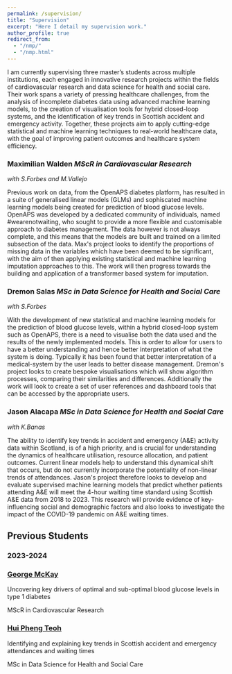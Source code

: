 ```yaml
---
permalink: /supervision/
title: "Supervision"
excerpt: "Here I detail my supervision work."
author_profile: true
redirect_from: 
  - "/nmp/"
  - "/nmp.html"
---
```


I am currently supervising three master’s students across multiple institutions, each engaged in innovative research projects within the fields of cardiovascular research and data science for health and social care. Their work spans a variety of pressing healthcare challenges, from the analysis of incomplete diabetes data using advanced machine learning models, to the creation of visualisation tools for hybrid closed-loop systems, and the identification of key trends in Scottish accident and emergency activity. Together, these projects aim to apply cutting-edge statistical and machine learning techniques to real-world healthcare data, with the goal of improving patient outcomes and healthcare system efficiency.

### Maximilian Walden *MScR in Cardiovascular Research*
*with S.Forbes and M.Vallejo* 

Previous work on data, from the OpenAPS diabetes platform, has resulted in a suite of generalised linear models (GLMs) and sophiscated machine learning models being created for prediction of blood glucose levels. OpenAPS was developed by a dedicated community of individuals, named #wearenotwaiting, who sought to provide a more flexible and customisable approach to diabetes management. The data however is not always complete, and this means that the models are built and trained on a limited subsection of the data. Max's project looks to identify the proportions of missing data in the variables which have been deemed to be significant, with the aim of then applying existing statistical and machine learning imputation approaches to this. The work will then progress towards the building and application of a transformer based system for imputation.

### Dremon Salas *MSc in Data Science for Health and Social Care*
*with S.Forbes* 

With the development of new statistical and machine learning models for the prediction of blood glucose levels, within a hybrid closed-loop system such as OpenAPS, there is a need to visualise both the data used and the results of the newly implemented models. This is order to allow for users to have a better understanding and hence better interpretation of what the system is doing. Typically it has been found that better interpretation of a medical-system by the user leads to better disease management. Dremon's project looks to create bespoke visualisations which will show algorithm processes, comparing their similarities and differences. Additionally the work will look to create a set of user references and dashboard tools that can be accessed by the appropriate users.

### Jason Alacapa *MSc in Data Science for Health and Social Care*
*with K.Banas* 

The ability to identify key trends in accident and emergency (A&E) activity data within Scotland, is of a high priority, and is crucial for understanding the dynamics of healthcare utilisation, resource allocation, and patient outcomes. Current linear models help to understand this dynamical shift that occurs, but do not currently incorporate the potentiality of non-linear trends of attendances. Jason's project therefore looks to develop and evaluate supervised machine learning models that predict whether patients attending A&E will meet the 4-hour waiting time standard using Scottish A&E data from 2018 to 2023. This research will provide evidence of key-influencing social and demographic factors and also looks to investigate the impact of the COVID-19 pandemic on A&E waiting times.

## Previous Students

### 2023-2024

<div class="student-tiles">
  <div class="student-tile">
    <div class="student-tile-content">
      <h3><a href="{{ site.baseurl }}/supervision/george-mckay/">George McKay</a></h3>
      <p>Uncovering key drivers of optimal and sub-optimal blood glucose levels in type 1 diabetes</p>
      <p>MScR in Cardiovascular Research</p>
    </div>
  </div>
  
  <div class="student-tile">
    <div class="student-tile-content">
      <h3><a href="{{ site.baseurl }}/supervision/hui-pheng-teoh/">Hui Pheng Teoh</a></h3>
      <p>Identifying and explaining key trends in Scottish accident and emergency attendances and waiting times</p>
      <p>MSc in Data Science for Health and Social Care</p>
    </div>
  </div>
  
  <!-- Optional placeholder for the third column -->
  <div class="student-tile">
    <div class="student-tile-content">
      <!-- Empty placeholder or another student -->
    </div>
  </div>
</div>
